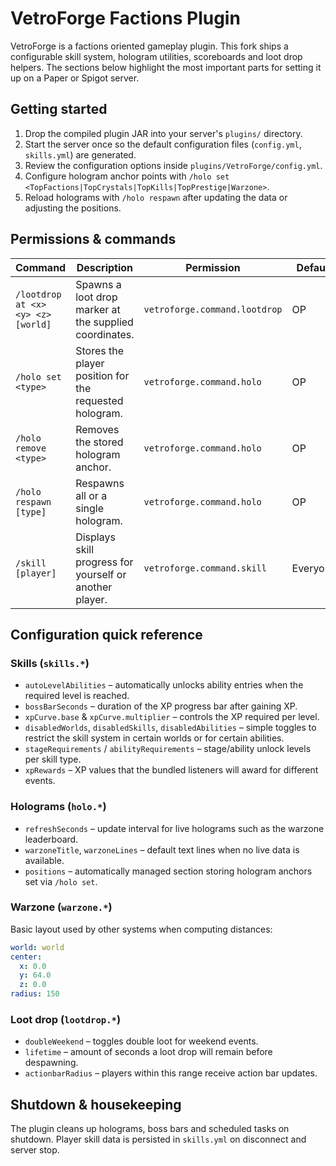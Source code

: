 # VetroForge Factions Plugin

VetroForge is a factions oriented gameplay plugin. This fork ships a configurable skill system, hologram utilities, scoreboards and loot drop helpers. The sections below highlight the most important parts for setting it up on a Paper or Spigot server.

## Getting started

1. Drop the compiled plugin JAR into your server's `plugins/` directory.
2. Start the server once so the default configuration files (`config.yml`, `skills.yml`) are generated.
3. Review the configuration options inside `plugins/VetroForge/config.yml`.
4. Configure hologram anchor points with `/holo set <TopFactions|TopCrystals|TopKills|TopPrestige|Warzone>`.
5. Reload holograms with `/holo respawn` after updating the data or adjusting the positions.

## Permissions & commands

| Command | Description | Permission | Default |
| ------- | ----------- | ---------- | ------- |
| `/lootdrop at <x> <y> <z> [world]` | Spawns a loot drop marker at the supplied coordinates. | `vetroforge.command.lootdrop` | OP |
| `/holo set <type>` | Stores the player position for the requested hologram. | `vetroforge.command.holo` | OP |
| `/holo remove <type>` | Removes the stored hologram anchor. | `vetroforge.command.holo` | OP |
| `/holo respawn [type]` | Respawns all or a single hologram. | `vetroforge.command.holo` | OP |
| `/skill [player]` | Displays skill progress for yourself or another player. | `vetroforge.command.skill` | Everyone |

## Configuration quick reference

### Skills (`skills.*`)

* `autoLevelAbilities` – automatically unlocks ability entries when the required level is reached.
* `bossBarSeconds` – duration of the XP progress bar after gaining XP.
* `xpCurve.base` & `xpCurve.multiplier` – controls the XP required per level.
* `disabledWorlds`, `disabledSkills`, `disabledAbilities` – simple toggles to restrict the skill system in certain worlds or for certain abilities.
* `stageRequirements` / `abilityRequirements` – stage/ability unlock levels per skill type.
* `xpRewards` – XP values that the bundled listeners will award for different events.

### Holograms (`holo.*`)

* `refreshSeconds` – update interval for live holograms such as the warzone leaderboard.
* `warzoneTitle`, `warzoneLines` – default text lines when no live data is available.
* `positions` – automatically managed section storing hologram anchors set via `/holo set`.

### Warzone (`warzone.*`)

Basic layout used by other systems when computing distances:

```yaml
world: world
center:
  x: 0.0
  y: 64.0
  z: 0.0
radius: 150
```

### Loot drop (`lootdrop.*`)

* `doubleWeekend` – toggles double loot for weekend events.
* `lifetime` – amount of seconds a loot drop will remain before despawning.
* `actionbarRadius` – players within this range receive action bar updates.

## Shutdown & housekeeping

The plugin cleans up holograms, boss bars and scheduled tasks on shutdown. Player skill data is persisted in `skills.yml` on disconnect and server stop.
